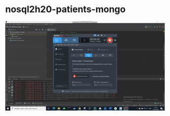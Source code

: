# nosql2h20-patients-mongo
![](https://github.com/moevm/nosql2h20-patients-mongo/blob/master/docs/screencast/screengif.gif)
